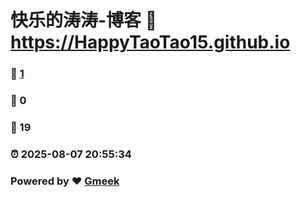 # 快乐的涛涛-博客 :link: https://HappyTaoTao15.github.io 
### :page_facing_up: [1](https://HappyTaoTao15.github.io/tag.html) 
### :speech_balloon: 0 
### :hibiscus: 19 
### :alarm_clock: 2025-08-07 20:55:34 
### Powered by :heart: [Gmeek](https://github.com/Meekdai/Gmeek)
